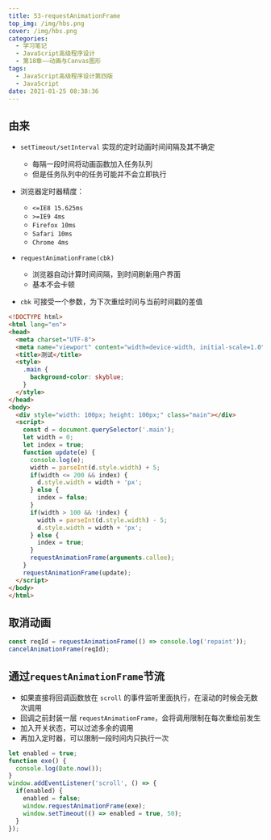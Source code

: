 ```yaml
---
title: 53-requestAnimationFrame
top_img: /img/hbs.png
cover: /img/hbs.png
categories:
  - 学习笔记
  - JavaScript高级程序设计
  - 第18章——动画与Canvas图形
tags:
  - JavaScript高级程序设计第四版
  - JavaScript
date: 2021-01-25 08:38:36
---
```


## 由来

- `setTimeout/setInterval` 实现的定时动画时间间隔及其不确定
  - 每隔一段时间将动画函数加入任务队列
  - 但是任务队列中的任务可能并不会立即执行
- 浏览器定时器精度：
  - `<=IE8 15.625ms`
  - `>=IE9 4ms`
  - `Firefox 10ms`
  - `Safari 10ms`
  - `Chrome 4ms`

- `requestAnimationFrame(cbk)`
  - 浏览器自动计算时间间隔，到时间刷新用户界面
  - 基本不会卡顿
- `cbk` 可接受一个参数，为下次重绘时间与当前时间戳的差值

```html
<!DOCTYPE html>
<html lang="en">
<head>
  <meta charset="UTF-8">
  <meta name="viewport" content="width=device-width, initial-scale=1.0">
  <title>测试</title>
  <style>
    .main {
      background-color: skyblue;
    }
  </style>
</head>
<body>
  <div style="width: 100px; height: 100px;" class="main"></div>
  <script>
    const d = document.querySelector('.main');
    let width = 0;
    let index = true;
    function update(e) {
      console.log(e);
      width = parseInt(d.style.width) + 5;
      if(width <= 200 && index) {
        d.style.width = width + 'px';
      } else {
        index = false;
      }
      if(width > 100 && !index) {
        width = parseInt(d.style.width) - 5;
        d.style.width = width + 'px';
      } else {
        index = true;
      }
      requestAnimationFrame(arguments.callee);
    }
    requestAnimationFrame(update);
  </script>
</body>
</html>
```

## 取消动画

```js
const reqId = requestAnimationFrame(() => console.log('repaint'));
cancelAnimationFrame(reqId);
```

## 通过`requestAnimationFrame`节流

- 如果直接将回调函数放在 `scroll` 的事件监听里面执行，在滚动的时候会无数次调用
- 回调之前封装一层 `requestAnimationFrame`，会将调用限制在每次重绘前发生
- 加入开关状态，可以过滤多余的调用
- 再加入定时器，可以限制一段时间内只执行一次

```js
let enabled = true;
function exe() {
  console.log(Date.now());
}
window.addEventListener('scroll', () => {
  if(enabled) {
    enabled = false;
    window.requestAnimationFrame(exe);
    window.setTimeout(() => enabled = true, 50);
  }
});
```

